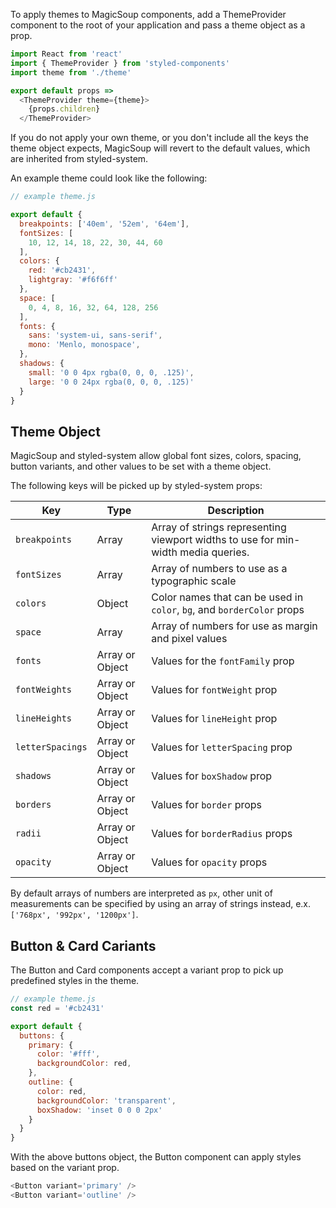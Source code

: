 To apply themes to MagicSoup components, add a ThemeProvider component to the root of your application and pass a theme object as a prop.

```js static
import React from 'react'
import { ThemeProvider } from 'styled-components'
import theme from './theme'

export default props =>
  <ThemeProvider theme={theme}>
    {props.children}
  </ThemeProvider>
```

If you do not apply your own theme, or you don't include all the keys the theme object expects, MagicSoup will revert to the default values, which are inherited from styled-system.

An example theme could look like the following:

```js static
// example theme.js

export default {
  breakpoints: ['40em', '52em', '64em'],
  fontSizes: [
    10, 12, 14, 18, 22, 30, 44, 60
  ],
  colors: {
    red: '#cb2431',
    lightgray: '#f6f6ff'
  },
  space: [
    0, 4, 8, 16, 32, 64, 128, 256
  ],
  fonts: {
    sans: 'system-ui, sans-serif',
    mono: 'Menlo, monospace',
  },
  shadows: {
    small: '0 0 4px rgba(0, 0, 0, .125)',
    large: '0 0 24px rgba(0, 0, 0, .125)'
  }
}
```

## Theme Object

MagicSoup and styled-system allow global font sizes, colors, spacing, button variants, and other values to be set with a theme object.

The following keys will be picked up by styled-system props:


|Key|Type|Description| 
|---|---|---|
|`breakpoints`|Array|Array of strings representing viewport widths to use for min-width media queries. |
|`fontSizes`|Array| Array of numbers to use as a typographic scale  |
|`colors`|Object| Color names that can be used in `color`, `bg`, and `borderColor` props  |
|`space`|Array|Array of numbers for use as margin and pixel values|
|`fonts`|Array or Object|Values for the `fontFamily` prop|
|`fontWeights`|Array or Object|Values for `fontWeight` prop|
|`lineHeights`|Array or Object|Values for `lineHeight` prop|
|`letterSpacings`|Array or Object|Values for `letterSpacing` prop|
|`shadows`|Array or Object|Values for `boxShadow` prop|
|`borders`|Array or Object|Values for `border` props|
|`radii`|Array or Object|Values for `borderRadius` props|
|`opacity`|Array or Object|Values for `opacity` props|

By default arrays of numbers are interpreted as `px`, other unit of measurements can be specified by using an array of strings instead, e.x. `['768px', '992px', '1200px']`.

## Button & Card Cariants

The Button and Card components accept a variant prop to pick up predefined styles in the theme.

```js static
// example theme.js
const red = '#cb2431'

export default {
  buttons: {
    primary: {
      color: '#fff',
      backgroundColor: red,
    },
    outline: {
      color: red,
      backgroundColor: 'transparent',
      boxShadow: 'inset 0 0 0 2px'
    }
  }
}
```

With the above buttons object, the Button component can apply styles based on the variant prop.

```js static
<Button variant='primary' />
<Button variant='outline' />
```
